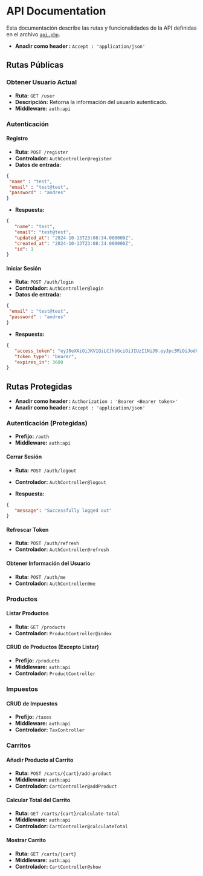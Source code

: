 # API Documentation

Esta documentación describe las rutas y funcionalidades de la API definidas en el archivo [`api.php`](routes/api.php).
- **Anadir como header :** `Accept : 'application/json'`
## Rutas Públicas

### Obtener Usuario Actual
- **Ruta:** `GET /user`
- **Descripción:** Retorna la información del usuario autenticado.
- **Middleware:** `auth:api`

### Autenticación

#### Registro
- **Ruta:** `POST /register`
- **Controlador:** `AuthController@register`
- **Datos de entrada:**
 ```json
{
  "name" : "test",
  "email" : "test@test",
  "password" : "andres"
}
```
- **Respuesta:**
 ```json
{
    "name": "test",
    "email": "test@test",
    "updated_at": "2024-10-13T23:08:34.000000Z",
    "created_at": "2024-10-13T23:08:34.000000Z",
    "id": 1
}
```

#### Iniciar Sesión
- **Ruta:** `POST /auth/login`
- **Controlador:** `AuthController@login`
- **Datos de entrada:**
 ```json
{
  "email" : "test@test",
  "password" : "andres"
}
```
- **Respuesta:**
 ```json
{
    "access_token": "eyJ0eXAiOiJKV1QiLCJhbGciOiJIUzI1NiJ9.eyJpc3MiOiJodHRwOi8vMTI3Lj...",
    "token_type": "bearer",
    "expires_in": 3600
}
```

## Rutas Protegidas
- **Anadir como header :** `Authorization : 'Bearer <Bearer token>'`
- **Anadir como header :** `Accept : 'application/json'`
### Autenticación (Protegidas)
- **Prefijo:** `/auth`
- **Middleware:** `auth:api`

#### Cerrar Sesión
- **Ruta:** `POST /auth/logout`
- **Controlador:** `AuthController@logout`

- **Respuesta:**
 ```json
{
    "message": "Successfully logged out"
}
```
#### Refrescar Token
- **Ruta:** `POST /auth/refresh`
- **Controlador:** `AuthController@refresh`

#### Obtener Información del Usuario
- **Ruta:** `POST /auth/me`
- **Controlador:** `AuthController@me`

### Productos

#### Listar Productos
- **Ruta:** `GET /products`
- **Controlador:** `ProductController@index`

#### CRUD de Productos (Excepto Listar)
- **Prefijo:** `/products`
- **Middleware:** `auth:api`
- **Controlador:** `ProductController`

### Impuestos

#### CRUD de Impuestos
- **Prefijo:** `/taxes`
- **Middleware:** `auth:api`
- **Controlador:** `TaxController`

### Carritos

#### Añadir Producto al Carrito
- **Ruta:** `POST /carts/{cart}/add-product`
- **Middleware:** `auth:api`
- **Controlador:** `CartController@addProduct`

#### Calcular Total del Carrito
- **Ruta:** `GET /carts/{cart}/calculate-total`
- **Middleware:** `auth:api`
- **Controlador:** `CartController@calculateTotal`

#### Mostrar Carrito
- **Ruta:** `GET /carts/{cart}`
- **Middleware:** `auth:api`
- **Controlador:** `CartController@show`
